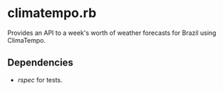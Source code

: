 # climatempo.rb

Provides an API to a week's worth of weather forecasts for Brazil using ClimaTempo.

## Dependencies

* *rspec* for tests.